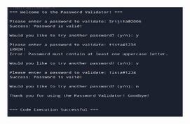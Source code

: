 <div align="center">
  <img src="output/Password.png" alt="Figure 1: Parameter based Management" width="400" height="250" style="display: inline-block; margin-right: 30px;"/>
</div>
